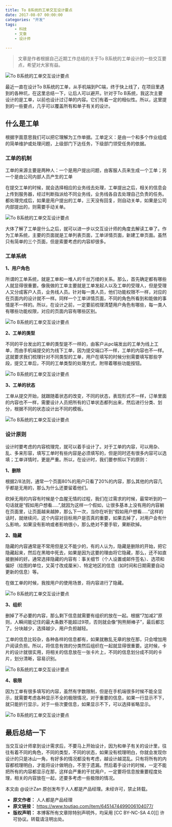 ```yaml
---
title: To B系统的工单交互设计要点
date: 2017-08-07 00:00:00
categories: "开发"
tags:
	- 科技
	- 文章
	- 设计师

---
```


> 文章是作者根据自己近期工作总结的关于To B系统的工单设计的一些交互要点，希望对大家有益。

![To B系统的工单交互设计要点][To B]

最近一直在设计To B系统的工单，从手机端到PC端，终于快上线了，在项目里遇到的各种坑，在这里总结一下，让后人可以避开。针对于To B系统，我这次主要设计的是工单，以前也设计过订单的内容。它们有着一定的相似性。所以，这里提到的一些要点，几乎可以覆盖所有和单子有关的设计。

## 什么是工单 ##

根据字面意思我们可以把它理解为工作单据。工单定义：是由一个和多个作业组成的简单维护或处理问题，上级部门下达任务，下级部门领受任务的依据。

### **工单的机制** ###

工单的来源主要是两种人：一个是用户提出问题，由客服人员来生成一个工单；另一个是由公司内部人员产生的工单

在提交工单的时候，就会选择相应的业务线去处理，工单提出之后，相关的信息会上传到服务器，经过判断指派给不同业务线，业务线各自去处理自己负责的任务。都处理完成后，如果是用户提出的工单，三天没有回复，则自动关单，如果是公司内部提出的，则需要手动关单。

![To B系统的工单交互设计要点][To B 1]

大体了解了工单是什么之后，就可以进一步以交互设计师的角度去解读工单了。作为工单系统，主要的页面就是工单列表页面，工单详情页面，新建工单页面。虽然只有简单的三个页面，但是索要考虑的内容却很多。

### **工单系统** ###

**1、用户角色**

所谓的工单系统，就是工单和一堆人的千丝万缕的关系。那么，首先确定都有哪些人就显得很重要。像我做的工单主要就是工单发起人以及工单的受理人，但是受理人又分成客户人员，业务线人员。针对每一类人员，他们功能权限不一样，对应的在页面内的设计就不一样。同样一个工单详情页面，不同的角色所看到和能做的事情是不一样的。所以，在设计之前，一定要前梳理清楚用户角色有哪些，每一类人有哪些功能权限，对应的页面内容有哪些区别。

![To B系统的工单交互设计要点][To B 2]

**2、工单的类型**

不同的平台发出的工单的类型是不一样的，由客户从pc端发出的工单为线上工单，而由手机端提交的为线下工单，因为提交端口不一样，工单的内容也不一样。这就要求我们梳理针对不同类型的工单，用户在填写的时候分别需要填写那些字段，提交工单后，不同的工单类型的处理方式，附带着哪些功能按钮。

![To B系统的工单交互设计要点][To B 3]

**3、工单的状态**

工单从提交开始，就跟随着状态的改变，不同的状态，表现形式不一样，订单里面的内容也不一样，需要设计人员把所有的订单状态都列出来，然后进行分类、划分，根据不同的状态设计出不同的模板。

![To B系统的工单交互设计要点][To B 4]

### **设计原则** ###

设计时要考虑的内容梳理完，就可以着手设计了。对于工单的内容，可以用杂、乱、多来形容，填写工单时有些内容是必须填写的，但是同时还有很多内容可以选填；工单详情时，更是严重。所以，在设计时，我们要参照以下的原则：

**1、删除**

根据2/8法则，通常一个页面80%的用户只看了20%的内容，那么其他的内容几乎都是无用的，那么为什么还要留着他们。

砍掉无用的内容有时候是个血腥无情的过程，我们在过需求的时候，最常听到的一句话就是“假如用户想看…..”,就因为这样一个假如，让很多基本上没有用的内容躺在页面里，让页面越来越肿，那么下一次，当你在听到“假如用户想看…..”这样的话时，就继续问，这个内容对目标用户是否真的重要，如果去掉了，对用户会有什么影响，如果没有影响或者影响很小，那么绝对不要手软，果断砍掉。

**2、隐藏**

隐藏的内容通常是不常用但是又不能少的，有的人认为，隐藏是删除的开始，把它隐藏起来，然后在黑暗中死去，如果是因为这要的理由将它隐藏，那么，还不如直接删掉的好。通常选择隐藏的内容有：事关细节（个人设置或邮件签名）、选项和偏好（绘图的单位，又英寸改成厘米）、特定地区的信息（如时间和日期需要自动更新的信息）等。

在做工单的时候，我按用户的使用场景，将内容进行了隐藏。

![To B系统的工单交互设计要点][To B 5]

**3、组织**

删掉了不必要的内容，那么剩下信息就需要有组织的放在一起。根据“7加减2”原则，人瞬间能记住的最大条数不能超过9项，否则就会像“狗熊掰棒子”，最后都忘了。分块越少，选择越少，用户负担越轻。

工单的信息比较杂，各种各样的信息都有，如果就散乱无章的放在那，只会增加用户阅读负担。所以，将信息有效的分类然后组织在一起就显得很重要。这时候，卡片的设计就很实用，将相关的信息放在一张卡片上，不同的信息划分成不同的卡片，划分清晰，容易识别。

![To B系统的工单交互设计要点][To B 6]

**4、极限**

因为工单有很多填写的内容，虽然有字数限制，但是在手机端很多时候不能全显示，就需要考虑各种显示不全的极限情况，对于重要的信息，如果一行显示不下，就只能折行显示，对于一些次要信息，如果显示不下，可以选择省略显示。

![To B系统的工单交互设计要点][To B 7]

## 最后总结一下 ##

当交互设计师拿到设计需求后，不要马上开始设计，因为和单子有关的设计里，往往有着不同的角色，不同的类型，不同的状态，如果没有梳理明白，你就会发现你设计的只是冰山一角，有好多的情况都没有考虑，越设计越混乱。只有将所有的内容都梳理明白，才能将设计做明白，不至于遗漏。然后着手设计的时候，一定不能把所有的内容都显示在那，这样会严重的干扰用户，一定要将信息按重要程度处理，相关的内容放在一起，还要多考虑一些极限的情况。

本文由 @设计Zan 原创发布于人人都是产品经理。未经许可，禁止转载。


[To B]: static/resources/crawler/VBER-2YAI-IMNF.jpg
[To B 1]: static/resources/crawler/ZYMA-Y22E-ZJ2A.jpg
[To B 2]: static/resources/crawler/QIRA-MMJ6-BIRR.jpg
[To B 3]: static/resources/crawler/FMIY-32VV-V3EJ.jpg
[To B 4]: static/resources/crawler/J6ZF-32MF-BJVF.jpg
[To B 5]: static/resources/crawler/I6RF-FNNN-VVFV.jpg
[To B 6]: static/resources/crawler/YEJB-QAE6-JZI2.jpg
[To B 7]: static/resources/crawler/JFUB-ZBFV-BVR3.jpg
 *  **原文作者：** 人人都是产品经理
 *  **原文链接：** https://www.toutiao.com/item/6451474499006104077/
 *  **版权声明：** 本博客所有文章除特别声明外，均采用 [CC BY-NC-SA 4.0][] 许可协议。转载请注明出处。
